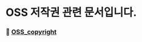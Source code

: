 # OSS 저작권 관련 문서입니다.

### :pushpin: <a href = "https://github.com/OSS3TEAM/DMU_OSS/blob/main/OSS3TEAM_Copyright/OSS_copyright.md"> OSS_copyright </a>
